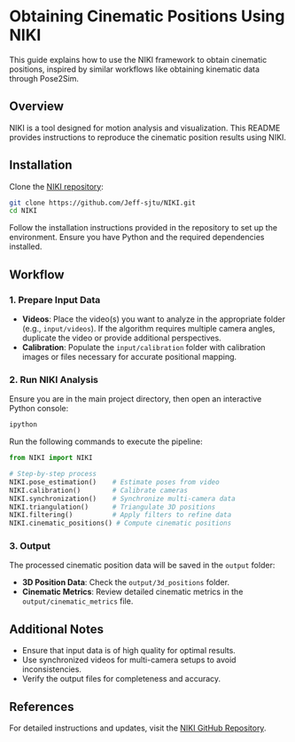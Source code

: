 # Obtaining Cinematic Positions Using NIKI

This guide explains how to use the NIKI framework to obtain cinematic positions, inspired by similar workflows like obtaining kinematic data through Pose2Sim.

## Overview

NIKI is a tool designed for motion analysis and visualization. This README provides instructions to reproduce the cinematic position results using NIKI.

## Installation

Clone the [NIKI repository](https://github.com/Jeff-sjtu/NIKI):

```bash
git clone https://github.com/Jeff-sjtu/NIKI.git
cd NIKI
```

Follow the installation instructions provided in the repository to set up the environment. Ensure you have Python and the required dependencies installed.

## Workflow

### 1. Prepare Input Data

- **Videos**: Place the video(s) you want to analyze in the appropriate folder (e.g., `input/videos`). If the algorithm requires multiple camera angles, duplicate the video or provide additional perspectives.
- **Calibration**: Populate the `input/calibration` folder with calibration images or files necessary for accurate positional mapping.

### 2. Run NIKI Analysis

Ensure you are in the main project directory, then open an interactive Python console:

```bash
ipython
```

Run the following commands to execute the pipeline:

```python
from NIKI import NIKI

# Step-by-step process
NIKI.pose_estimation()    # Estimate poses from video
NIKI.calibration()        # Calibrate cameras
NIKI.synchronization()    # Synchronize multi-camera data
NIKI.triangulation()      # Triangulate 3D positions
NIKI.filtering()          # Apply filters to refine data
NIKI.cinematic_positions() # Compute cinematic positions
```

### 3. Output

The processed cinematic position data will be saved in the `output` folder:
- **3D Position Data**: Check the `output/3d_positions` folder.
- **Cinematic Metrics**: Review detailed cinematic metrics in the `output/cinematic_metrics` file.


## Additional Notes

- Ensure that input data is of high quality for optimal results.
- Use synchronized videos for multi-camera setups to avoid inconsistencies.
- Verify the output files for completeness and accuracy.

## References

For detailed instructions and updates, visit the [NIKI GitHub Repository](https://github.com/Jeff-sjtu/NIKI).

